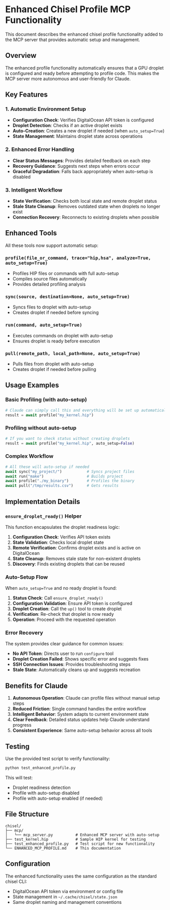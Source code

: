 # Enhanced Chisel Profile MCP Functionality

This document describes the enhanced chisel profile functionality added to the MCP server that provides automatic setup and management.

## Overview

The enhanced profile functionality automatically ensures that a GPU droplet is configured and ready before attempting to profile code. This makes the MCP server more autonomous and user-friendly for Claude.

## Key Features

### 1. Automatic Environment Setup
- **Configuration Check**: Verifies DigitalOcean API token is configured
- **Droplet Detection**: Checks if an active droplet exists
- **Auto-Creation**: Creates a new droplet if needed (when `auto_setup=True`)
- **State Management**: Maintains droplet state across operations

### 2. Enhanced Error Handling
- **Clear Status Messages**: Provides detailed feedback on each step
- **Recovery Guidance**: Suggests next steps when errors occur
- **Graceful Degradation**: Falls back appropriately when auto-setup is disabled

### 3. Intelligent Workflow
- **State Verification**: Checks both local state and remote droplet status
- **Stale State Cleanup**: Removes outdated state when droplets no longer exist
- **Connection Recovery**: Reconnects to existing droplets when possible

## Enhanced Tools

All these tools now support automatic setup:

### `profile(file_or_command, trace="hip,hsa", analyze=True, auto_setup=True)`
- Profiles HIP files or commands with full auto-setup
- Compiles source files automatically
- Provides detailed profiling analysis

### `sync(source, destination=None, auto_setup=True)`
- Syncs files to droplet with auto-setup
- Creates droplet if needed before syncing

### `run(command, auto_setup=True)`
- Executes commands on droplet with auto-setup
- Ensures droplet is ready before execution

### `pull(remote_path, local_path=None, auto_setup=True)`
- Pulls files from droplet with auto-setup
- Creates droplet if needed before pulling

## Usage Examples

### Basic Profiling (with auto-setup)
```python
# Claude can simply call this and everything will be set up automatically
result = await profile("my_kernel.hip")
```

### Profiling without auto-setup
```python
# If you want to check status without creating droplets
result = await profile("my_kernel.hip", auto_setup=False)
```

### Complex Workflow
```python
# All these will auto-setup if needed
await sync("my_project/")           # Syncs project files
await run("make")                   # Builds project  
await profile("./my_binary")        # Profiles the binary
await pull("/tmp/results.csv")      # Gets results
```

## Implementation Details

### `ensure_droplet_ready()` Helper
This function encapsulates the droplet readiness logic:

1. **Configuration Check**: Verifies API token exists
2. **State Validation**: Checks local droplet state
3. **Remote Verification**: Confirms droplet exists and is active on DigitalOcean
4. **State Cleanup**: Removes stale state for non-existent droplets
5. **Discovery**: Finds existing droplets that can be reused

### Auto-Setup Flow
When `auto_setup=True` and no ready droplet is found:

1. **Status Check**: Call `ensure_droplet_ready()`
2. **Configuration Validation**: Ensure API token is configured
3. **Droplet Creation**: Call the `up()` tool to create droplet
4. **Verification**: Re-check that droplet is now ready
5. **Operation**: Proceed with the requested operation

### Error Recovery
The system provides clear guidance for common issues:
- **No API Token**: Directs user to run `configure` tool
- **Droplet Creation Failed**: Shows specific error and suggests fixes
- **SSH Connection Issues**: Provides troubleshooting steps
- **Stale State**: Automatically cleans up and suggests recreation

## Benefits for Claude

1. **Autonomous Operation**: Claude can profile files without manual setup steps
2. **Reduced Friction**: Single command handles the entire workflow
3. **Intelligent Behavior**: System adapts to current environment state
4. **Clear Feedback**: Detailed status updates help Claude understand progress
5. **Consistent Experience**: Same auto-setup behavior across all tools

## Testing

Use the provided test script to verify functionality:

```bash
python test_enhanced_profile.py
```

This will test:
- Droplet readiness detection
- Profile with auto-setup disabled
- Profile with auto-setup enabled (if needed)

## File Structure

```
chisel/
├── mcp/
│   └── mcp_server.py          # Enhanced MCP server with auto-setup
├── test_kernel.hip            # Sample HIP kernel for testing
├── test_enhanced_profile.py   # Test script for new functionality
└── ENHANCED_MCP_PROFILE.md    # This documentation
```

## Configuration

The enhanced functionality uses the same configuration as the standard chisel CLI:
- DigitalOcean API token via environment or config file
- State management in `~/.cache/chisel/state.json`
- Same droplet naming and management conventions